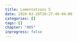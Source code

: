```yaml
---
title: Lamentations 5
date: 2020-03-28T20:27:49-04:00
categories: []
tags: []
chapter: "005"
inprogress: false
---
```


